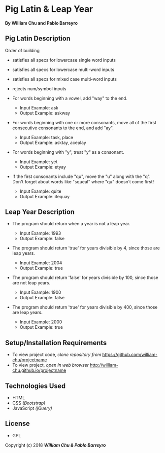 # **Pig Latin & Leap Year**

#### By William Chu and Pablo Barreyro

## Pig Latin Description

Order of building
* satisfies all specs for lowercase single word inputs
* satisfies all specs for lowercase multi-word inputs
* satisfies all specs for mixed case multi-word inputs
* rejects num/symbol inputs

* For words beginning with a vowel, add "way" to the end.
  * Input Example: ask
  * Output Example: askway


* For words beginning with one or more consonants, move all of the first consecutive consonants to the end, and add "ay".
  * Input Example: task, place
  * Output Example: asktay, aceplay


* For words beginning with "y", treat "y" as a consonant.
  * Input Example: yet
  * Output Example: etyay


* If the first consonants include "qu", move the "u" along with the "q". Don't forget about words like "squeal" where "qu" doesn't come first!
  * Input Example: quite
  * Output Example: itequay


## Leap Year Description

* The program should return when a year is not a leap year.
  * Input Example: 1993
  * Output Example: false


* The program should return 'true' for years divisible by 4, since those are leap years.
  * Input Example: 2004
  * Output Example: true


* The program should return 'false' for years divisible by 100, since those are not leap years.
  * Input Example: 1900
  * Output Example: false


* The program should return 'true' for years divisible by 400, since those are leap years.
  * Input Example: 2000
  * Output Example: true


## Setup/Installation Requirements

* To view project code, _clone repository from_ https://github.com/william-chu/projectname
* To view project, _open in web browser_ http://william-chu.github.io/projectname

## Technologies Used

* HTML
* CSS _(Bootstrap)_
* JavaScript _(jQuery)_

## License

* GPL

Copyright (c) 2018 **_William Chu & Pablo Barreyro_**
